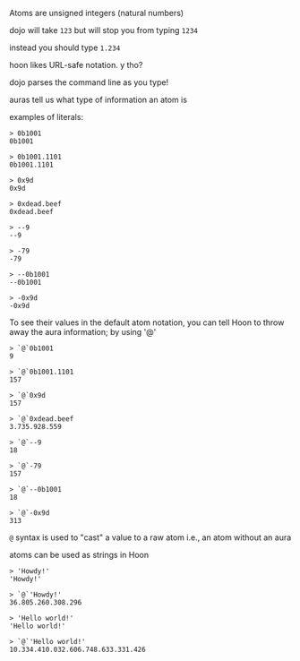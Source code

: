Atoms are unsigned integers (natural numbers)

dojo will take `123` but will stop you from typing `1234`

instead you should type `1.234`

hoon likes URL-safe notation. y tho?

dojo parses the command line as you type!

auras tell us what type of information an atom is

examples of literals:
```
> 0b1001
0b1001

> 0b1001.1101
0b1001.1101

> 0x9d
0x9d

> 0xdead.beef
0xdead.beef

> --9
--9

> -79
-79

> --0b1001
--0b1001

> -0x9d
-0x9d
```

To see their values in the default atom notation, you can tell Hoon to throw away the aura information; by using '@'
```
> `@`0b1001
9

> `@`0b1001.1101
157

> `@`0x9d
157

> `@`0xdead.beef
3.735.928.559

> `@`--9
18

> `@`-79
157

> `@`--0b1001
18

> `@`-0x9d
313
```

`@` syntax is used to "cast" a value to a raw atom  i.e., an atom without an aura

atoms can be used as strings in Hoon
```
> 'Howdy!'
'Howdy!'

> `@`'Howdy!'
36.805.260.308.296

> 'Hello world!'
'Hello world!'

> `@`'Hello world!'
10.334.410.032.606.748.633.331.426
```